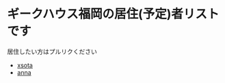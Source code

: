 # ギークハウス福岡の居住(予定)者リストです

居住したい方はプルリクください

- [xsota](https://twitter.com/xsota)
- [anna](https://twitter.com/rm__rf)
